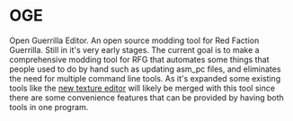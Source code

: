 # OGE
Open Guerrilla Editor. An open source modding tool for Red Faction Guerrilla. Still in it's very early stages. The current goal is to make a comprehensive modding tool for RFG that automates some things that people used to do by hand such as updating asm_pc files, and eliminates the need for multiple command line tools. As it's expanded some existing tools like the [new texture editor](https://github.com/Moneyl/RFG-Texture-Editor-Redux) will likely be merged with this tool since there are some convenience features that can be provided by having both tools in one program.
